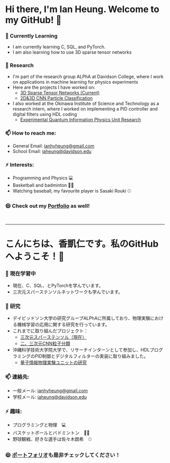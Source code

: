 # Hi there, I'm Ian Heung. Welcome to my GitHub! 👋

### 🌱 Currently Learning 
- I am currently learning C, SQL, and PyTorch.
- I am also learning how to use 3D sparse tensor networks
   
### 🔭 Research
- I'm part of the research group ALPhA at Davidson College, where I work on applications in machine learning for physics experiments
- Here are the projects I have worked on:
   - [3D Sparse Tensor Networks (Current)](https://github.com/iaheung/torchsparse)
   - [2D&3D CNN Particle Classification](https://github.com/iaheung/2D3DCNN_Event_Classification)
- I also worked at the Okinawa Institute of Science and Technology as a research intern, where I worked on implementing a PID controller and digital filters using HDL coding
   - [Experimental Quantum Information Physics Unit Research](https://github.com/iaheung/oist_research/)
  
### 📫 How to reach me:
- General Email: [ianhyheung@gmail.com](mailto:ianhyheung@gmail.com)
- School Email: [iaheung@davidson.edu](mailto:iaheung@davidson.edu)

### ⚡ Interests:
- Programming and Physics 💻
- Basketball and badminton 🏀🏸
- Watching baseball, my favourite player is Sasaki Rouki ⚾

### 😄 Check out my [Portfolio](https://iaheung.github.io) as well!

<br>

***

# こんにちは、香凱仁です。私のGitHubへようこそ！👋

### 🌱 現在学習中 
- 現在、C、SQL、とPyTorchを学んでいます。
- 三次元スパーステンソルネットワークも学んでいます。

### 🔭 研究
- デイビッドソン大学の研究グループALPhAに所属しており、物理実験における機械学習の応用に関する研究を行っています。
- これまでに取り組んだプロジェクト：
  - [三次元スパーステンソル（現在）](https://github.com/iaheung/torchsparse)
  - [二、三次元CNN粒子分類](https://github.com/iaheung/2D3DCNN_Event_Classification)
- 沖縄科学技術大学院大学で、リサーチインターンとして参加し、HDLプログラミングのPID制御とデジタルフィルターの実装に取り組みました。
  - [量子情報物理実験ユニットの研究](https://github.com/iaheung/oist_research/)

### 📫 連絡先:
- 一般メール: [ianhyheung@gmail.com](mailto:ianhyheung@gmail.com)
- 学校メール: [iaheung@davidson.edu](mailto:iaheung@davidson.edu)

### ⚡ 趣味:
- プログラミングと物理　💻
- バスケットボールとバドミントン　🏀🏸
- 野球観戦、好きな選手は佐々木朗希　⚾

### 😄 [ポートフォリオ](https://iaheung.github.io)も是非チェックしてください！
